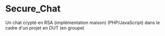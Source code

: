 Secure_Chat
===========

Un chat crypté en RSA (implémentation maison) (PHP/JavaScript) dans le cadre d'un projet en DUT (en groupe)
